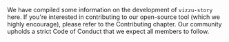 We have compiled some information on the development of `vizzu-story` here. If
you're interested in contributing to our open-source tool (which we highly
encourage), please refer to the Contributing chapter. Our community upholds a
strict Code of Conduct that we expect all members to follow.
